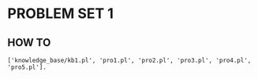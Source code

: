 # PROBLEM SET 1
## HOW TO
`['knowledge_base/kb1.pl', 'pro1.pl', 'pro2.pl', 'pro3.pl', 'pro4.pl', 'pro5.pl'].`
